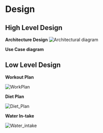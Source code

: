 # Design

## High Level Design 
**Architecture Design**
![Architectural diagram](https://user-images.githubusercontent.com/57947483/130231221-582b513c-f0a9-404a-9865-d7efce31a989.png)

**Use Case diagram**

## Low Level Design 

**Workout Plan**

![WorkPlan](https://github.com/99Pp/SDLC_Team4_HealthyMe/blob/main/2_Architecture/Diet%20plan%20flowchart.PNG)




**Diet Plan**

![Diet_Plan](https://github.com/99Pp/SDLC_Team4_HealthyMe/blob/main/2_Architecture/Diet%20plan%20flowchart.PNG)

**Water In-take**

![Water_intake](https://user-images.githubusercontent.com/57947483/130231390-1b5649ee-712a-4b0d-903e-11164bcafb09.jpeg)
